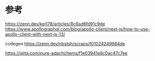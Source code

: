# 参考
https://zenn.dev/kei178/articles/8c6ad6fd91c9de
https://www.apollographql.com/blog/apollo-client/next-js/how-to-use-apollo-client-with-next-js-13/

codegen
https://zenn.dev/nbstsh/scraps/f01024249984de

https://qiita.com/pure-adachi/items/f1e03941e8c0ac47c7ee
